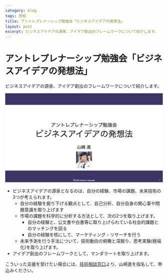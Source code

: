 ```yaml
---
category: blog
tags: 告知
title: アントレプレナーシップ勉強会「ビジネスアイデアの発想法」
layout: post
excerpt: ビジネスアイデアの源泉、アイデア創出のフレームワークについて紹介します。
---
```

# アントレプレナーシップ勉強会「ビジネスアイデアの発想法」

ビジネスアイデアの源泉、アイデア創出のフレームワークについて紹介します。

[![ビジネスアイデアの発想法](/assets/images/presentation20250521.001.jpeg)](/assets/pdfs/presentation20250521.pdf)

* ビジネスアイデアの源泉となるのは、自分の経験、市場の課題、未来技術の3つが考えられます。
    * 自分の経験を掘り下げる観点として、自己分析、自分自身の関心事や問題意識を取り上げます
    * 市場の課題を科学的に分析する方法として、次の2つを取り上げます。
        * 自分の経験と、公文書や白書等に取り上げられている社会的課題とのマッチングを図る
        * 自分の経験を核にして、マーケティング・リサーチを行う
    * 未来予測を行う手法について、技術動向の俯瞰と深掘り、思考実験(極端化)を取り上げます。
* アイデア創出のフレームワークとして、マンダラートを取り上げます。

こういった支援を受けたい場合には、[技術相談窓口](https://www.kitakyu-u.ac.jp/research/cooperation/advisement.html)より、山崎進を指名して、申込みください。

